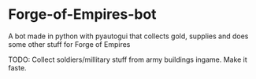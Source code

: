 # Forge-of-Empires-bot
A bot made in python with pyautogui that collects gold, supplies and does some other stuff for Forge of Empires

TODO:
Collect soldiers/millitary stuff from army buildings ingame.
Make it faste.
